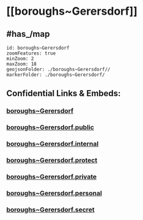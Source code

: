 # [[boroughs~Gerersdorf]] 


## #has_/map  



```leaflet
id: boroughs~Gerersdorf
zoomFeatures: true 
minZoom: 2 
maxZoom: 18
geojsonFolder: ./boroughs~Gerersdorf//
markerFolder: ./boroughs~Gerersdorf/
```


## Confidential Links & Embeds: 

### [boroughs~Gerersdorf](/_Standards/Earth/Continent/Europe/Europe~Central/Austria/Austrias_States/Niederösterreich/counties~NÖ/St_Pölten/cities~St_Pölten/Gerersdorf/boroughs~Gerersdorf.md) 

### [boroughs~Gerersdorf.public](/_public/Earth/Continent/Europe/Europe~Central/Austria/Austrias_States/Niederösterreich/counties~NÖ/St_Pölten/cities~St_Pölten/Gerersdorf/boroughs~Gerersdorf.public.md) 

### [boroughs~Gerersdorf.internal](/_internal/Earth/Continent/Europe/Europe~Central/Austria/Austrias_States/Niederösterreich/counties~NÖ/St_Pölten/cities~St_Pölten/Gerersdorf/boroughs~Gerersdorf.internal.md) 

### [boroughs~Gerersdorf.protect](/_protect/Earth/Continent/Europe/Europe~Central/Austria/Austrias_States/Niederösterreich/counties~NÖ/St_Pölten/cities~St_Pölten/Gerersdorf/boroughs~Gerersdorf.protect.md) 

### [boroughs~Gerersdorf.private](/_private/Earth/Continent/Europe/Europe~Central/Austria/Austrias_States/Niederösterreich/counties~NÖ/St_Pölten/cities~St_Pölten/Gerersdorf/boroughs~Gerersdorf.private.md) 

### [boroughs~Gerersdorf.personal](/_personal/Earth/Continent/Europe/Europe~Central/Austria/Austrias_States/Niederösterreich/counties~NÖ/St_Pölten/cities~St_Pölten/Gerersdorf/boroughs~Gerersdorf.personal.md) 

### [boroughs~Gerersdorf.secret](/_secret/Earth/Continent/Europe/Europe~Central/Austria/Austrias_States/Niederösterreich/counties~NÖ/St_Pölten/cities~St_Pölten/Gerersdorf/boroughs~Gerersdorf.secret.md)

